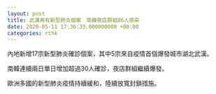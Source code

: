 ```yaml
---
layout: post
title: 武漢再有新型肺炎個案　南韓夜店群組86人感染
date: 2020-05-11 17:36:33.000000000 +08:00
categories: rthk
---
```


內地新增17宗新型肺炎確診個案，其中5宗來自疫情首個爆發城市湖北武漢。

南韓連續兩日單日增加超過30人確診，夜店群組繼續爆發。

歐洲多國的新型肺炎疫情持續緩和，陸續放寬封鎖措施。
